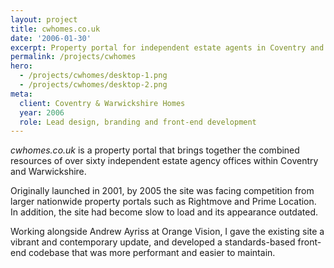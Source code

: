 ```yaml
---
layout: project
title: cwhomes.co.uk
date: '2006-01-30'
excerpt: Property portal for independent estate agents in Coventry and Warwickshire.
permalink: /projects/cwhomes
hero:
  - /projects/cwhomes/desktop-1.png
  - /projects/cwhomes/desktop-2.png
meta:
  client: Coventry & Warwickshire Homes
  year: 2006
  role: Lead design, branding and front-end development
---
```

_cwhomes.co.uk_ is a property portal that brings together the combined resources of over sixty independent estate agency offices within Coventry and Warwickshire.

Originally launched in 2001, by 2005 the site was facing competition from larger nationwide property portals such as Rightmove and Prime Location. In addition, the site had become slow to load and its appearance outdated.

Working alongside Andrew Ayriss at Orange Vision, I gave the existing site a vibrant and contemporary update, and developed a standards-based front-end codebase that was more performant and easier to maintain.
